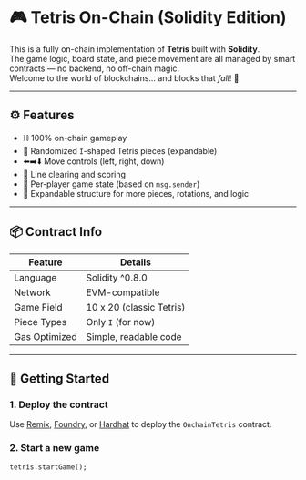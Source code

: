 # 🎮 Tetris On-Chain (Solidity Edition)

This is a fully on-chain implementation of **Tetris** built with **Solidity**.  
The game logic, board state, and piece movement are all managed by smart contracts — no backend, no off-chain magic.  
Welcome to the world of blockchains... and blocks that *fall*! 🧱

---

## ⚙️ Features

- ⛓️ 100% on-chain gameplay
- 🎲 Randomized `I`-shaped Tetris pieces (expandable)
- ⬅️➡️⬇️ Move controls (left, right, down)
- 🧱 Line clearing and scoring
- 👤 Per-player game state (based on `msg.sender`)
- 🧠 Expandable structure for more pieces, rotations, and logic

---

## 📦 Contract Info

| Feature        | Details                    |
|---------------|----------------------------|
| Language       | Solidity ^0.8.0           |
| Network        | EVM-compatible            |
| Game Field     | 10 x 20 (classic Tetris)  |
| Piece Types    | Only `I` (for now)        |
| Gas Optimized  | Simple, readable code     |

---

## 🚀 Getting Started

### 1. Deploy the contract

Use [Remix](https://remix.ethereum.org), [Foundry](https://book.getfoundry.sh/), or [Hardhat](https://hardhat.org/) to deploy the `OnchainTetris` contract.

### 2. Start a new game

```solidity
tetris.startGame();
